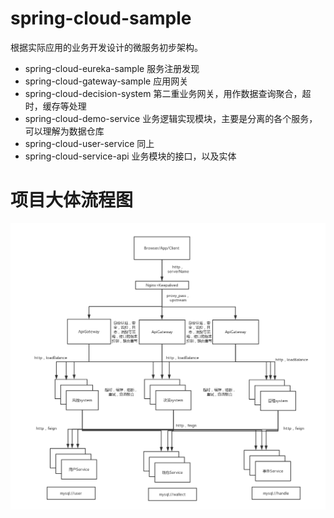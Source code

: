 # spring-cloud-sample

根据实际应用的业务开发设计的微服务初步架构。

- spring-cloud-eureka-sample 服务注册发现
- spring-cloud-gateway-sample 应用网关
- spring-cloud-decision-system 第二重业务网关，用作数据查询聚合，超时，缓存等处理
- spring-cloud-demo-service 业务逻辑实现模块，主要是分离的各个服务，可以理解为数据仓库
- spring-cloud-user-service 同上
- spring-cloud-service-api 业务模块的接口，以及实体

# 项目大体流程图

![流程图](/MS.jpg)
